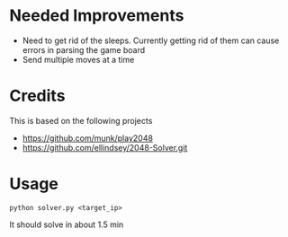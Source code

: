 # Needed Improvements
 - Need to get rid of the sleeps. Currently getting rid of them can cause errors in parsing the game board
 - Send multiple moves at a time 

# Credits

This is based on the following projects 

 - https://github.com/munk/play2048 
 - https://github.com/ellindsey/2048-Solver.git

# Usage

`python solver.py <target_ip>`

It should solve in about 1.5 min

